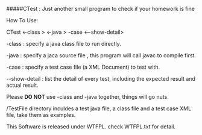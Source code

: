 #####CTest : Just another small program to check if your homework is fine

How To Use:

CTest <-class <Compiled java class>> <-java <Java source file>> -case <Test case name> <--show-detail>

-class : specify a java class file to run directly.

-java : specify a jaca source file , this program will call javac to compile first.

-case : specify a test case file (a XML Document) to test with.

--show-detail : list the detail of every test, including the expected result and actual result.

Please **DO NOT** use -class and -java together, things will go nuts.

/TestFile directory inculdes a test java file, a class file and a test case XML file, take them as examples.

This Software is released under WTFPL. check WTFPL.txt for detail.